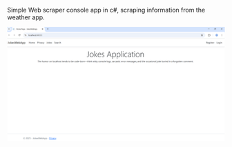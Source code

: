 Simple Web scraper console app in c#, scraping information from the weather app.

![alt image](https://github.com/romannomad/JokesWebApp/blob/master/1.png)
